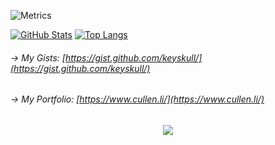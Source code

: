 <!--
Stat chart: https://github.com/anuraghazra/github-readme-stats
-->

![Metrics](https://metrics.lecoq.io/keyskull?template=classic&people=1&lines=1&habits=1&code=1&languages=1&base=header%2C%20activity%2C%20community%2C%20repositories%2C%20metadata&base.indepth=false&base.hireable=false&base.skip=false&languages=false&languages.limit=8&languages.threshold=0%25&languages.other=false&languages.colors=github&languages.sections=most-used&languages.indepth=false&languages.analysis.timeout=15&languages.analysis.timeout.repositories=7.5&languages.categories=markup%2C%20programming&languages.recent.categories=markup%2C%20programming&languages.recent.load=300&languages.recent.days=14&lines=false&lines.sections=base&lines.repositories.limit=4&lines.history.limit=1&lines.delay=0&habits=false&habits.from=200&habits.days=14&habits.facts=true&habits.charts=false&habits.charts.type=classic&habits.trim=false&habits.languages.limit=8&habits.languages.threshold=0%25&people=false&people.limit=24&people.identicons=false&people.identicons.hide=false&people.size=28&people.types=followers%2C%20following&people.shuffle=false&code=false&code.lines=12&code.load=400&code.days=3&code.visibility=public&config.timezone=America%2FLos_Angeles)


[![GitHub Stats](https://github-readme-stats.vercel.app/api?username=keyskull\&rank_icon=github\&theme=gruvbox&show=reviews,discussions_started,discussions_answered,prs_merged,prs_merged_percentage)](https://www.cullen.li/) [![Top Langs](https://github-readme-stats.vercel.app/api/top-langs/?username=keyskull&layout=compact&langs_count=12&theme=gruvbox)](https://www.cullen.li/) 




###### -> My Gists: [https://gist.github.com/keyskull/](https://gist.github.com/keyskull/)
###### -> My Portfolio: [https://www.cullen.li/](https://www.cullen.li/)

<div align="center"> <img src="https://profile-counter.glitch.me/keyskull/count.svg" /></div>

<!--
**keyskull/keyskull** is a ✨ _special_ ✨ repository because its `README.md` (this file) appears on your GitHub profile.


Here are some ideas to get you started:

- 🔭 I’m currently working on ...
- 🌱 I’m currently learning ...
- 👯 I’m looking to collaborate on ...
- 🤔 I’m looking for help with ...
- 💬 Ask me about ...
- 📫 How to reach me: ...
- 😄 Pronouns: ...
- ⚡ Fun fact: ...
-->
